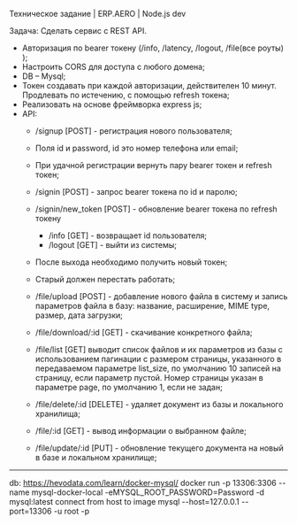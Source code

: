 Техническое задание | ERP.AERO | Node.js dev

Задача:
Сделать сервис с REST API.
- Авторизация по bearer токену (/info, /latency, /logout, /file(все роуты) );
- Настроить CORS для доступа с любого домена;
- DB – Mysql;
- Токен создавать при каждой авторизации, действителен 10 минут. Продлевать по
истечению, с помощью refresh токена;
- Реализовать на основе фреймворка express js;
- API:
    - /signup [POST] - регистрация нового пользователя;
    - Поля id и password, id это номер телефона или email;
    - При удачной регистрации вернуть пару bearer токен и refresh токен;

    - /signin [POST] - запрос bearer токена по id и паролю;
    
    - /signin/new_token [POST] - обновление bearer токена по refresh токену
        - /info [GET] - возвращает id пользователя;
        - /logout [GET] - выйти из системы;
    - После выхода необходимо получить новый токен;
    - Старый должен перестать работать;

    - /file/upload [POST] - добавление нового файла в систему и запись
    параметров файла в базу: название, расширение, MIME type, размер, дата
    загрузки;
    - /file/download/:id [GET] - скачивание конкретного файла;
    - /file/list [GET] выводит список файлов и их параметров из базы с
    использованием пагинации с размером страницы, указанного в
    передаваемом параметре list_size, по умолчанию 10 записей на страницу, если параметр пустой. Номер страницы указан в параметре page, по умолчанию 1, если не задан;
    - /file/delete/:id [DELETE] - удаляет документ из базы и локального
    хранилища;
    - /file/:id [GET] - вывод информации о выбранном файле;
    - /file/update/:id [PUT] - обновление текущего документа на новый в базе и локальном хранилище;


-----
db:
https://hevodata.com/learn/docker-mysql/
docker run -p 13306:3306 --name mysql-docker-local -eMYSQL_ROOT_PASSWORD=Password -d mysql:latest
connect from host to image
mysql --host=127.0.0.1 --port=13306 -u root -p